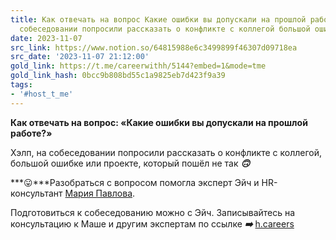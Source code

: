 ```yaml
---
title: Как отвечать на вопрос Какие ошибки вы допускали на прошлой работе  Хэлп на
  собеседовании попросили рассказать о конфликте с коллегой большой ошибке и
date: 2023-11-07
src_link: https://www.notion.so/64815988e6c3499899f46307d09718ea
src_date: '2023-11-07 21:12:00'
gold_link: https://t.me/careerwithh/5144?embed=1&mode=tme
gold_link_hash: 0bcc9b808bd55c1a9825eb7d423f9a39
tags:
- '#host_t_me'
---
```


**Как отвечать на вопрос: «Какие ошибки вы допускали на прошлой работе?»**  
  
Хэлп, на собеседовании попросили рассказать о конфликте с коллегой, большой ошибке или проекте, который пошёл не так ***🙃***  
  
***😛***Разобраться c вопросом помогла эксперт Эйч и HR-консультант [Мария Павлова](https://h.careers/curators/mariya-pavlova?utm_source=tg_h&utm_medium=post&utm_campaign=7.11).   
  
Подготовиться к собеседованию можно с Эйч. Записывайтесь на консультацию к Маше и другим экспертам по ссылке ***➡️*** [h.careers](https://h.careers/curators/mariya-pavlova?utm_source=tg_h&utm_medium=post&utm_campaign=7.11)
